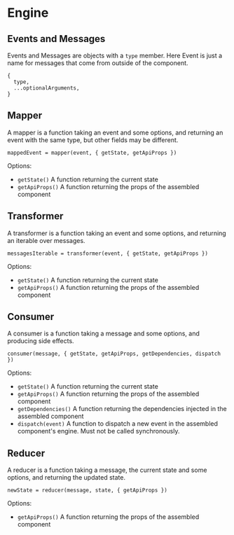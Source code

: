 # Engine

## Events and Messages

Events and Messages are objects with a `type` member.
Here Event is just a name for messages that come from outside of the component.

```
{
  type,
  ...optionalArguments,
}
```


## Mapper

A mapper is a function taking an event and some options, 
and returning an event with the same type, but other fields may be different.

```
mappedEvent = mapper(event, { getState, getApiProps })
```

Options:
- `getState()` A function returning the current state
- `getApiProps()` A function returning the props of the assembled component


## Transformer

A transformer is a function taking an event and some options, 
and returning an iterable over messages.

```
messagesIterable = transformer(event, { getState, getApiProps })
```

Options:
- `getState()` A function returning the current state
- `getApiProps()` A function returning the props of the assembled component


## Consumer

A consumer is a function taking a message and some options, and producing side effects.

```
consumer(message, { getState, getApiProps, getDependencies, dispatch })
```

Options:
- `getState()` A function returning the current state
- `getApiProps()` A function returning the props of the assembled component
- `getDependencies()` A function returning the dependencies injected in the assembled component
- `dispatch(event)` A function to dispatch a new event in the assembled component's engine. Must not be called synchronously.


## Reducer

A reducer is a function taking a message, the current state and some options, 
and returning the updated state.

```
newState = reducer(message, state, { getApiProps })
```

Options:
- `getApiProps()` A function returning the props of the assembled component


